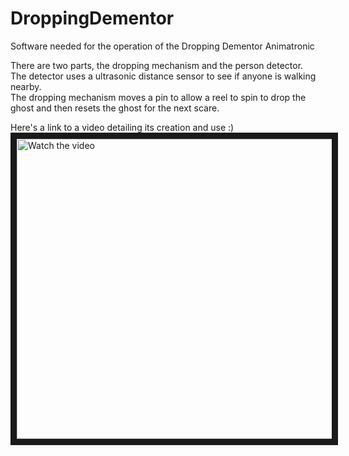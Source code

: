 # DroppingDementor
Software needed for the operation of the Dropping Dementor Animatronic

There are two parts, the dropping mechanism and the person detector.
<br>
The detector uses a ultrasonic distance sensor to see if anyone is walking nearby.
<br>
The dropping mechanism moves a pin to allow a reel to spin to drop the ghost and then resets the ghost for the next scare.

Here's a link to a video detailing its creation and use :)
<a href="https://www.youtube.com/embed/YuqFqWiiLd8" target="_blank">
 <img src="http://i3.ytimg.com/vi/YuqFqWiiLd8/hqdefault.jpg" alt="Watch the video" width="640" height="480" border="10" />
</a>
